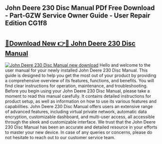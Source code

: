 ## John Deere 230 Disc Manual PDf Free Download - Part-GZW Service Owner Guide - User Repair Edition CG1f8

# <h2><a href="http://bc89590.oget.top/?id=John+Deere+230+Disc+Manual">🔗Download New 👉🔴 John Deere 230 Disc Manual</a></h2>

[![John Deere 230 Disc Manual new download](https://i.imgur.com/5g1atiW.png)](http://bc89590.oget.top/?id=John+Deere+230+Disc+Manual)
Hello and welcome to the user manual for your newly installed John Deere 230 Disc Manual. This guide is designed to help you get the most out of your product by providing a comprehensive overview of its features, functions, and benefits. You will find clear instructions for operation, maintenance, and troubleshooting. Before you begin using your John Deere 230 Disc Manual, please take a moment to read this manual carefully. It contains detailed instructions for product setup, as well as information on how to use its various features and capabilities. John Deere 230 Disc Manual offers users an extensive range of advanced features, including virtual private network, automatic data encryption, customizable dashboard, and multi-user access, all accessible through the sleek and customizable interface. We trust that the John Deere 230 Disc Manual has been an accurate and detailed resource in your efforts to master your new device. In case of any queries or concerns, please do not hesitate to reach out to our customer service team.
